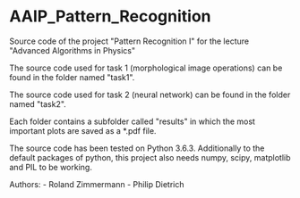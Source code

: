# AAIP_Pattern_Recognition

Source code of the project "Pattern Recognition I" for the lecture "Advanced Algorithms in Physics"

The source code used for task 1 (morphological image operations) can be found in the folder named "task1".

The source code used for task 2 (neural network) can be found in the folder named "task2".

Each folder contains a subfolder called "results" in which the most important plots are saved as a *.pdf file.

The source code has been tested on Python 3.6.3. Additionally to the default packages of python, this project also needs numpy, scipy, matplotlib and PIL to be working.

Authors:
    - Roland Zimmermann
    - Philip Dietrich
